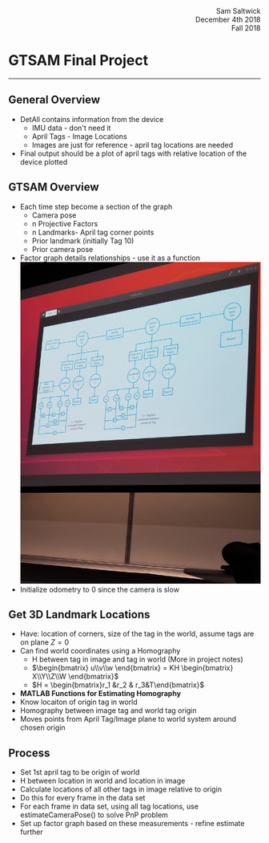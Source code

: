 <div style="text-align: right">Sam Saltwick </div>
<div style="text-align: right">December 4th 2018 </div>
<div style="text-align: right">Fall 2018 </div>

# GTSAM Final Project
---

## General Overview
- DetAll contains information from the device
    - IMU data - don't need it
    - April Tags - Image Locations
    - Images are just for reference - april tag locations are needed
- Final output should be a plot of april tags with relative location of the device plotted

## GTSAM Overview
- Each time step become a section of the graph 
    - Camera pose 
    - n Projective Factors
    - n Landmarks- April tag corner points
    - Prior landmark (initially Tag 10)
    - Prior camera pose
- Factor graph details relationships - use it as a function
![alt text](FactorGraph.jpg "Factor Graph Specs")
- Initialize odometry to 0 since the camera is slow

## Get 3D Landmark Locations
- Have: location of corners, size of the tag in the world, assume tags are on plane $Z=0$
- Can find world coordinates using a Homography 
    - H between tag in image and tag in world (More in project notes)
    - $\begin{bmatrix} u\\v\\w \end{bmatrix} = KH \begin{bmatrix} X\\Y\\Z\\W \end{bmatrix}$
    - $H = \begin{bmatrix}r_1 &r_2 & r_3&T\end{bmatrix}$
- **MATLAB Functions for Estimating Homography**
 - Know locaiton of origin tag in world
 - Homography between image tag and world tag origin
 - Moves points from April Tag/Image plane to world system around chosen origin
 
 ## Process
 - Set 1st april tag to be origin of world
 - H between location in world and location in image
 - Calculate locations of all other tags in image relative to origin
 - Do this for every frame in the data set
 - For each frame in data set, using all tag locations, use estimateCameraPose() to solve PnP problem
 - Set up factor graph based on these measurements - refine estimate further
